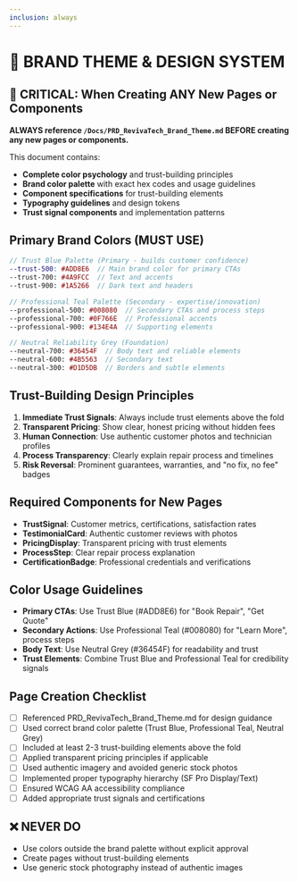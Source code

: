```yaml
---
inclusion: always
---
```


# 🎨 BRAND THEME & DESIGN SYSTEM

## 🚨 CRITICAL: When Creating ANY New Pages or Components

**ALWAYS reference `/Docs/PRD_RevivaTech_Brand_Theme.md` BEFORE creating any new pages or components.**

This document contains:
- **Complete color psychology** and trust-building principles
- **Brand color palette** with exact hex codes and usage guidelines
- **Component specifications** for trust-building elements
- **Typography guidelines** and design tokens
- **Trust signal components** and implementation patterns

## Primary Brand Colors (MUST USE)
```scss
// Trust Blue Palette (Primary - builds customer confidence)
--trust-500: #ADD8E6  // Main brand color for primary CTAs
--trust-700: #4A9FCC  // Text and accents
--trust-900: #1A5266  // Dark text and headers

// Professional Teal Palette (Secondary - expertise/innovation)
--professional-500: #008080  // Secondary CTAs and process steps
--professional-700: #0F766E  // Professional accents
--professional-900: #134E4A  // Supporting elements

// Neutral Reliability Grey (Foundation)
--neutral-700: #36454F  // Body text and reliable elements
--neutral-600: #4B5563  // Secondary text
--neutral-300: #D1D5DB  // Borders and subtle elements
```

## Trust-Building Design Principles
1. **Immediate Trust Signals**: Always include trust elements above the fold
2. **Transparent Pricing**: Show clear, honest pricing without hidden fees
3. **Human Connection**: Use authentic customer photos and technician profiles
4. **Process Transparency**: Clearly explain repair process and timelines
5. **Risk Reversal**: Prominent guarantees, warranties, and "no fix, no fee" badges

## Required Components for New Pages
- **TrustSignal**: Customer metrics, certifications, satisfaction rates
- **TestimonialCard**: Authentic customer reviews with photos
- **PricingDisplay**: Transparent pricing with trust elements
- **ProcessStep**: Clear repair process explanation
- **CertificationBadge**: Professional credentials and verifications

## Color Usage Guidelines
- **Primary CTAs**: Use Trust Blue (#ADD8E6) for "Book Repair", "Get Quote"
- **Secondary Actions**: Use Professional Teal (#008080) for "Learn More", process steps
- **Body Text**: Use Neutral Grey (#36454F) for readability and trust
- **Trust Elements**: Combine Trust Blue and Professional Teal for credibility signals

## Page Creation Checklist
- [ ] Referenced PRD_RevivaTech_Brand_Theme.md for design guidance
- [ ] Used correct brand color palette (Trust Blue, Professional Teal, Neutral Grey)
- [ ] Included at least 2-3 trust-building elements above the fold
- [ ] Applied transparent pricing principles if applicable
- [ ] Used authentic imagery and avoided generic stock photos
- [ ] Implemented proper typography hierarchy (SF Pro Display/Text)
- [ ] Ensured WCAG AA accessibility compliance
- [ ] Added appropriate trust signals and certifications

## ❌ NEVER DO
- Use colors outside the brand palette without explicit approval
- Create pages without trust-building elements
- Use generic stock photography instead of authentic images